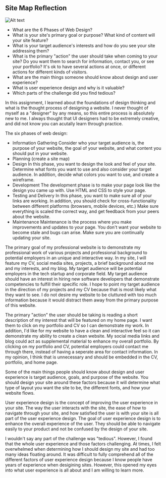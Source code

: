 ## Site Map Reflection

![Alt text](home/chdmark/phase-0/phase-0/week-2/imgs/site-map.jpg "Site Map")

- What are the 6 Phases of Web Design?
- What is your site's primary goal or purpose? What kind of content will your site feature?
- What is your target audience's interests and how do you see your site addressing them?
- What is the primary "action" the user should take when coming to your site? Do you want them to search for information, contact you, or see your portfolio? It's ok to have several actions at once, or different actions for different kinds of visitors.
- What are the main things someone should know about design and user experience?
- What is user experience design and why is it valuable? 
- Which parts of the challenge did you find tedious?

In this assignment, I learned about the foundations of design thinking and what is the thought process of designing a website. I never thought of myself as a "designer" by any means, so this entire process is absolutely new to me. I always thought that UI designers had to be extremely creative, and did not know you can acutally learn through practice. 

The six phases of web design:
- Information Gathering
Consider who your target audience is, the purpose of your website, the goal of your website, and what content you should put in your website. 
- Planning (create a site map)
- Design 
In this phase, you want to design the look and feel of your site. Determine what fonts you want to use and also consider your target audience. In addition, decide what colors you want to use, and create a wireframe.  
- Development
The development phase is to make your page look like the design you came up with. Use HTML and CSS to style your page. 
- Testing and Delivery
In this phase, you want to make sure all of your links are working. In addition, you should check for cross-functionality between different platforms (browsers, mobile devices, etc.) Make sure everything is scaled the correct way, and get feedback from your peers about the website. 
- Maintenance
Maintenance is the process where you make improvements and updates to your page. You don't want your website to become stale and bugs can arise. Make sure you are continually updating your site. 

The primary goal of my professional website is to demonstrate my professional work of various projects and professional background to potential employers in an unique and interactive way. In my site, I will feature my CV, social media sites, projects, a brief background about me and my interests, and my blog. My target audience will be potential employers in the tech startup and corporate field. My target audience should have an interest in hiring new software developers that demonstrate competencies to fulfill their specific role. I hope to point my target audience in the direction of my projects and my CV because that is most likely what they want to see. I do not desire my website to be cluttured with too much information because it would distract them away from the primary purpose of this website.

The primary "action" the user should be taking is reading a short description of my interest that will be featured on my home page. I want them to click on my portfolio and CV so I can demonstrate my work. In addition, I'd like for my website to have a clean and interactive feel so it can demonstrate my ability to create a clean website. My social media links and blog could act as supplemental material to enhance my overall portfolio. By clicking on my portfolio and CV, potential employers could contact me through there, instead of having a seperate area for contact information. In my opinion, I think that is unnecessary and should be embedded in the CV, portfolio, and home page. 

Some of the main things people should know about design and user experience is target audience, goals, and purpose of the website. You should design your site around these factors because it will determine what type of layout you want the site to be, the different fonts, and how your website flows. 

User experience design is the concept of improving the user experience in your site. The way the user interacts with the site, the ease of how to navigate through your site, and how satisfied the user is with your site is all part of the user experience design. The goal of user experience design is to enhance the overall experience of the user. They should be able to navigate easily to your product and not be confused by the design of your site. 

I wouldn't say any part of the challenge was "tedious". However, I found that the whole user experience and those factors challenging. At times, I felt overwhelmed when determining how I should design my site and had too many ideas floating around. It was difficult to fully comprehend all of the different factors of user experience design because I know people have years of experience when desigining sites. However, this opened my eyes into what user experience is all about and I am willing to learn more. 